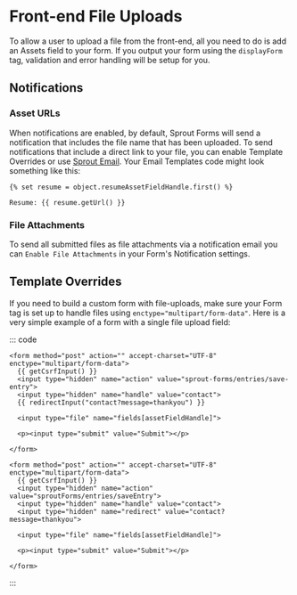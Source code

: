 # Front-end File Uploads

To allow a user to upload a file from the front-end, all you need to do is add an Assets field to your form. If you output your form using the `displayForm` tag, validation and error handling will be setup for you.

## Notifications

### Asset URLs

When notifications are enabled, by default, Sprout Forms will send a notification that includes the file name that has been uploaded. To send notifications that include a direct link to your file, you can enable Template Overrides or use [Sprout Email](../email). Your Email Templates code might look something like this:

``` twig
{% set resume = object.resumeAssetFieldHandle.first() %}

Resume: {{ resume.getUrl() }}
```

### File Attachments

To send all submitted files as file attachments via a notification email you can `Enable File Attachments` in your Form's Notification settings.

## Template Overrides

If you need to build a custom form with file-uploads, make sure your Form tag is set up to handle files using `enctype="multipart/form-data"`. Here is a very simple example of a form with a single file upload field:

::: code

``` twig Craft 3
<form method="post" action="" accept-charset="UTF-8" enctype="multipart/form-data">
  {{ getCsrfInput() }}
  <input type="hidden" name="action" value="sprout-forms/entries/save-entry">
  <input type="hidden" name="handle" value="contact">
  {{ redirectInput("contact?message=thankyou") }}
  
  <input type="file" name="fields[assetFieldHandle]">

  <p><input type="submit" value="Submit"></p>

</form>
```

``` twig Craft 2
<form method="post" action="" accept-charset="UTF-8" enctype="multipart/form-data">
  {{ getCsrfInput() }}
  <input type="hidden" name="action" value="sproutForms/entries/saveEntry">
  <input type="hidden" name="handle" value="contact">
  <input type="hidden" name="redirect" value="contact?message=thankyou">
  
  <input type="file" name="fields[assetFieldHandle]">

  <p><input type="submit" value="Submit"></p>

</form>
```

:::
